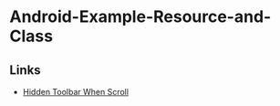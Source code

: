 # Android-Example-Resource-and-Class

## Links

- [Hidden Toolbar When Scroll](tnt/appbar-hide-when-scrolling-content.md)
